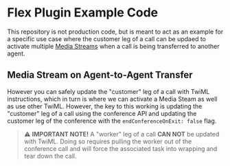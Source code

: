 # Flex Plugin Example Code

This repository is not production code, but is meant to act as an example for a specific use case where the customer leg of a call can be updaed to activate multiple [Media Streams](https://www.twilio.com/docs/voice/twiml/stream) when a call is being transferred to another agent.

## Media Stream on Agent-to-Agent Transfer

However you can safely update the "customer" leg of a call with TwiML instructions, which in turn is where we can activate a Media Steam as well as use other TwiML. However, the key to this working is updating the "customer" leg of a call using the conference API and updating the customer leg of the conference with the `endConferenceOnExit: false` flag.

> ⚠️ **IMPORTANT NOTE!** A "worker" leg of a call **CAN NOT** be updated with TwiML. Doing so requires pulling the worker out of the conference call and will force the associated task into wrapping and tear down the call.
